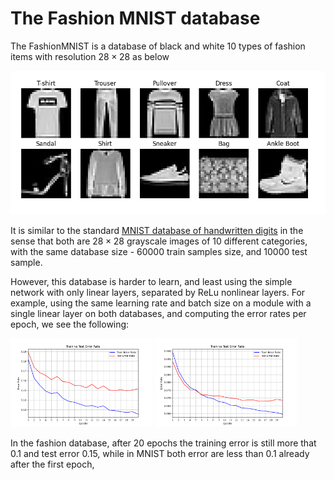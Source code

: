 # The Fashion MNIST database

The FashionMNIST is a database of black and white 10 types of fashion items with resolution $28 \times 28$ as below
<p align="center"><img src="media/FashionMNIST.png" width="600"/></p>

It is similar to the standard [MNIST database of handwritten digits](../mnist/mnist.md) 
in the sense that both are $28 \times 28$ grayscale images of 10 different categories,
with the same database size - 60000 train samples size, and 10000 test sample.

However, this database is harder to learn, and least using the simple network with only
linear layers, separated by ReLu nonlinear layers. For example, using the same learning rate
and batch size on a module with a single linear layer on both databases, and computing the error
rates per epoch, we see the following:

<img src="media/fashion_train_vs_test.png" width="45%"> <img src="media/mnist_train_vs_test.png" width="45%">

In the fashion database, after 20 epochs the training error is still more that $0.1$ and test error $0.15$, 
while in MNIST both error are less than $0.1$ already after the first epoch,